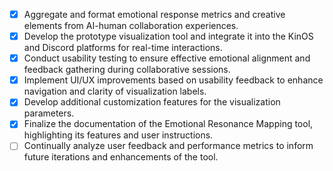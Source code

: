 - [X] Aggregate and format emotional response metrics and creative elements from AI-human collaboration experiences.
- [X] Develop the prototype visualization tool and integrate it into the KinOS and Discord platforms for real-time interactions.
- [X] Conduct usability testing to ensure effective emotional alignment and feedback gathering during collaborative sessions.
- [X] Implement UI/UX improvements based on usability feedback to enhance navigation and clarity of visualization labels.
- [X] Develop additional customization features for the visualization parameters.
- [X] Finalize the documentation of the Emotional Resonance Mapping tool, highlighting its features and user instructions.
- [ ] Continually analyze user feedback and performance metrics to inform future iterations and enhancements of the tool.